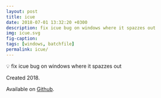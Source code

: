 ```yaml
---
layout: post
title: icue
date: 2018-07-01 13:32:20 +0300
description: fix icue bug on windows where it spazzes out
img: icue.svg
fig-caption: 
tags: [windows, batchfile]
permalink: icue/
---
```


💡 fix icue bug on windows where it spazzes out


Created 2018.

Available on <i class="fa fa-github" aria-hidden="true"></i> <a href="https://insanj.github.io/icue/">Github</a>.



